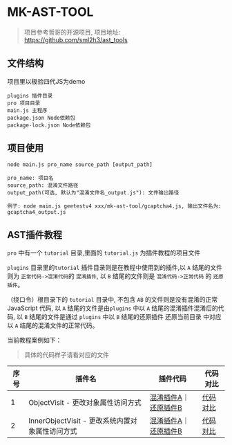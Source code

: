 
# MK-AST-TOOL

> 项目参考哲哥的开源项目, 项目地址: https://github.com/sml2h3/ast_tools

## 文件结构

项目里以极验四代JS为demo

```
plugins 插件目录
pro 项目目录
main.js 主程序
package.json Node依赖包
package-lock.json Node依赖包
```

## 项目使用

```
node main.js pro_name source_path [output_path]

pro_name: 项目名
source_path: 混淆文件路径
output_path(可选, 默认为"混淆文件名_output.js"): 文件输出路径

例子: node main.js geetestv4 xxx/mk-ast-tool/gcaptcha4.js, 输出文件名为: gcaptcha4_output.js
```

## AST插件教程

`pro` 中有一个 `tutorial` 目录,里面的 `tutorial.js` 为插件教程的项目文件

`plugins` 目录里的`tutorial` 插件目录则是在教程中使用到的插件,以 `A` 结尾的文件则为 `正常代码->混淆代码`的 `混淆插件`, 以 `B` 结尾的文件则是 `混淆代码->正常代码` 的 `还原插件`。

（绕口令）根目录下的 `tutorial` 目录中, 不包含 `AB` 的文件则是没有混淆的正常 JavaScript 代码, 以 `A` 结尾的文件是由`plugins` 中以 `A` 结尾的混淆插件混淆后的代码, 以 `B` 结尾的文件是通过 `plugins` 中以 `B` 结尾的还原插件 还原当前目录 中对应以 `A` 结尾的混淆文件的正常代码。

当前教程案例如下：

> 具体的代码样子请看对应的文件

| 序号 | 插件名                                          | 插件代码                                                     | 代码对比                                                     |
| ---- | ----------------------------------------------- | ------------------------------------------------------------ | ------------------------------------------------------------ |
| 1    | ObjectVisit - 更改对象属性访问方式              | [混淆插件A](https://github.com/Mankvis/mk-ast-tool/blob/main/plugins/tutorial/ObjectVisitA.js)｜[还原插件B](https://github.com/Mankvis/mk-ast-tool/blob/main/plugins/tutorial/ObjectVisitB.js) | [代码对比](https://github.com/Mankvis/mk-ast-tool/blob/main/plugins/tutorial/diff/ObjectVisit.js) |
| 2    | InnerObjectVisit - 更改系统内置对象属性访问方式 | [混淆插件A](https://github.com/Mankvis/mk-ast-tool/blob/main/plugins/tutorial/InnerObjectVisitA.js)｜[还原插件B](https://github.com/Mankvis/mk-ast-tool/blob/main/plugins/tutorial/InnerObjectVisitB.js) | [代码对比](https://github.com/Mankvis/mk-ast-tool/blob/main/plugins/tutorial/diff/InnerObjectVisit.js) |

